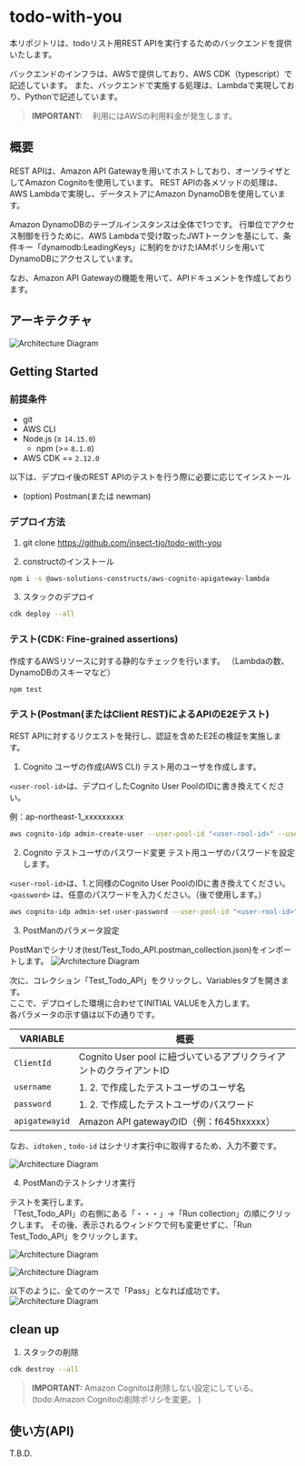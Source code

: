 # todo-with-you
本リポジトリは、todoリスト用REST APIを実行するためのバックエンドを提供いたします。


バックエンドのインフラは、AWSで提供しており、AWS CDK（typescript）で記述しています。
また、バックエンドで実施する処理は、Lambdaで実現しており、Pythonで記述しています。

> **IMPORTANT:** 　利用にはAWSの利用料金が発生します。

## 概要
REST APIは、Amazon API Gatewayを用いてホストしており、オーソライザとしてAmazon Cognitoを使用しています。
REST APIの各メソッドの処理は、AWS Lambdaで実現し、データストアにAmazon DynamoDBを使用しています。

Amazon DynamoDBのテーブルインスタンスは全体で1つです。
行単位でアクセス制御を行うために、AWS Lambdaで受け取ったJWTトークンを基にして、条件キー「dynamodb:LeadingKeys」に制約をかけたIAMポリシを用いてDynamoDBにアクセスしています。

なお、Amazon API Gatewayの機能を用いて、APIドキュメントを作成しております。

## アーキテクチャ
![Architecture Diagram](images/archi.png)

## Getting Started

### 前提条件
 - git
 - AWS CLI
 - Node.js (≥ `14.15.0`)
   - npm  (>= `8.1.0`)
 - AWS CDK == `2.12.0`

 以下は、デプロイ後のREST APIのテストを行う際に必要に応じてインストール
 - (option) Postman(または newman)

### デプロイ方法

1. git clone https://github.com/insect-tjo/todo-with-you


2. constructのインストール
```sh
npm i -s @aws-solutions-constructs/aws-cognito-apigateway-lambda
```

3. スタックのデプロイ
```sh
cdk deploy --all
```

### テスト(CDK: Fine-grained assertions)
作成するAWSリソースに対する静的なチェックを行います。
（Lambdaの数、DynamoDBのスキーマなど）

```sh
npm test
```

### テスト(Postman(またはClient REST)によるAPIのE2Eテスト)
REST APIに対するリクエストを発行し、認証を含めたE2Eの検証を実施します。

1. Cognito ユーザの作成(AWS CLI)
テスト用のユーザを作成します。

 `<user-rool-id>`は、デプロイしたCognito User PoolのIDに書き換えてください。

 例：ap-northeast-1_xxxxxxxxx

```sh
aws cognito-idp admin-create-user --user-pool-id "<user-rool-id>" --username testuser --user-attributes Name=email,Value="test@test.com" Name=email_verified,Value=true --message-action SUPPRESS
```

2. Cognito テストユーザのパスワード変更
テスト用ユーザのパスワードを設定します。

`<user-rool-id>`は、1.と同様のCognito User PoolのIDに書き換えてください。\
`<password>` は、任意のパスワードを入力ください。（後で使用します。）


```sh
aws cognito-idp admin-set-user-password --user-pool-id "<user-rool-id>" --username testuser --password <password> --permanent 
```
3. PostManのパラメータ設定

PostManでシナリオ(test/Test_Todo_API.postman_collection.json)をインポートします。
![Architecture Diagram](images/postman_import.png)

次に、コレクション「Test_Todo_API」をクリックし、Variablesタブを開きます。\
ここで、デプロイした環境に合わせてINITIAL VALUEを入力します。\
各パラメータの示す値は以下の通りです。

| VARIABLE       | 概要                       |
| -------------- | -------------------------- |
| `ClientId`     | Cognito User pool に紐づいているアプリクライアントのクライアントID |
| `username`     | 1. 2. で作成したテストユーザのユーザ名   |
| `password`     | 1. 2. で作成したテストユーザのパスワード   |
| `apigatewayid` | Amazon API gatewayのID（例：f645hxxxxx）  |

なお、`idtoken` , `todo-id` はシナリオ実行中に取得するため、入力不要です。

![Architecture Diagram](images/postman_variables.png)



4. PostManのテストシナリオ実行

テストを実行します。\
「Test_Todo_API」の右側にある「・・・」→「Run collection」の順にクリックします。
その後、表示されるウィンドウで何も変更せずに、「Run Test_Todo_API」をクリックします。

![Architecture Diagram](images/postman_exectest.png)

![Architecture Diagram](images/postman_exectest2.png)

以下のように、全てのケースで「Pass」となれば成功です。
![Architecture Diagram](images/postman_result.png)




## clean up
1. スタックの削除
```sh
cdk destroy --all
```
> **IMPORTANT:** Amazon Cognitoは削除しない設定にしている。
 (todo:Amazon Cognitoの削除ポリシを変更。 )


## 使い方(API)
T.B.D.


